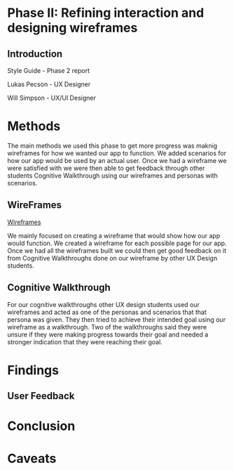 # Phase II: Refining interaction and designing wireframes

## Introduction
Style Guide - Phase 2 report

Lukas Pecson - UX Designer

Will Simpson - UX/UI Designer

# Methods
The main methods we used this phase to get more progress was maknig wireframes for how we wanted our app to function.
We added scenarios for how our app would be used by an actual user. Once we had a wireframe we were satisfied with we were then 
able to get feedback through other students Cognitive Walkthrough using our wireframes and personas with scenarios.

## WireFrames

[Wireframes](../wireframe/)

We mainly focused on creating a wireframe that would show how our app would function. We created a wireframe for each possible page for our app.
Once we had all the wireframes built we could then get good feedback on it from Cognitive Walkthroughs done on our wireframe by other UX Design students.

## Cognitive Walkthrough
For our cognitive walkthroughs other UX design students used our wireframes and acted as one of the personas and scenarios that that persona was given. They then tried to achieve their intended goal using our wireframe as a walkthrough. Two of the walkthroughs said they were unsure if they were making progress towards their goal and needed a stronger indication that they were reaching their goal.

# Findings

## User Feedback

# Conclusion

# Caveats
